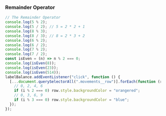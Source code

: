 ### Remainder Operator

```javascript
// The Remainder Operator
console.log(5 % 2);
console.log(5 / 2); // 5 = 2 * 2 + 1
console.log(8 % 3);
console.log(8 / 3); // 8 = 2 * 3 + 2
console.log(6 % 2);
console.log(6 / 2);
console.log(7 % 2);
console.log(7 / 2);
const isEven = (n) => n % 2 === 0;
console.log(isEven(8));
console.log(isEven(23));
console.log(isEven(514));
labelBalance.addEventListener("click", function () {
  [...document.querySelectorAll(".movements__row")].forEach(function (row, i) {
    // 0, 2, 4, 6
    if (i % 2 === 0) row.style.backgroundColor = "orangered";
    // 0, 3, 6, 9
    if (i % 3 === 0) row.style.backgroundColor = "blue";
  });
});
```

```javascript

```

```javascript

```

```javascript

```

```javascript

```
